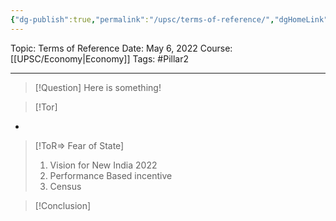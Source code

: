 ```yaml
---
{"dg-publish":true,"permalink":"/upsc/terms-of-reference/","dgHomeLink":true,"dgPassFrontmatter":false}
---
```


Topic: Terms of Reference
Date: May 6, 2022
Course: [[UPSC/Economy|Economy]]
Tags: #Pillar2 

---

> [!Question]
> Here is something! 


>[!Tor]
>
-

>[!ToR=> Fear of State]
> 1. Vision for New India 2022
> 2. Performance Based incentive 
> 3. Census

>[!Conclusion]





